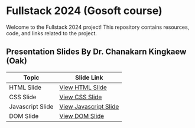 # Fullstack 2024 (Gosoft course)

Welcome to the Fullstack 2024 project! This repository contains resources, code, and links related to the project.

## Presentation Slides By Dr. Chanakarn Kingkaew (Oak)

| Topic        | Slide Link                                                                                       |
|--------------|-------------------------------------------------------------------------------------------------|
| HTML Slide   | [View HTML Slide](https://docs.google.com/presentation/d/1P3WMtYC50FBSh7NH3-NIe9e0rcTL9HN-ktrZsBg_3UY/edit?usp=sharing) |
| CSS Slide    | [View CSS Slide](https://docs.google.com/presentation/d/1ZM3jU15XtA-QaIqUUs4015hiDU1I_MqjUQGwiZwgi4o/edit?usp=sharing) |
| Javascript Slide    | [View Javascript Slide](https://docs.google.com/presentation/d/1LSdZ8sbZoEftDsYFpUKS95CjzbNZLzM0X5U-WGoq3dc/edit#slide=id.g27006653efc_0_1540) |
| DOM Slide    | [View DOM Slide](https://docs.google.com/presentation/d/1yS3UuwIG8NEzUhoI5Jre2cC0nS3SZeFAKUTyvcBeFwk/edit#slide=id.g2dac6d3a94e_0_815) |

